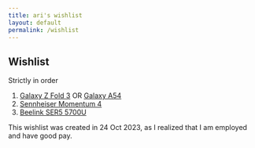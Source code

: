 ```yaml
---
title: ari's wishlist
layout: default
permalink: /wishlist
---
```


## Wishlist 
Strictly in order

1. [Galaxy Z Fold 3](https://www.carousell.sg/certified-used-phone-l/samsung-f/galaxy-z-fold-3-256gb-phantom-black-P122174-PV122175-r) OR [Galaxy A54](https://www.carousell.sg/certified-used-phone-l/samsung-f/galaxy-a54-256gb-violet-P126980-PV126987-r)
1. [Sennheiser Momentum 4](https://www.carousell.sg/search/Sennheiser%20Momentum%204?addRecent=false&canChangeKeyword=false&includeSuggestions=false&layered_condition=3%2C4&sc=0a0208301a0408bbe17222190a1553656e6e686569736572204d6f6d656e74756d203478012a110a095f64656c69766572793a02080078012a1d0a116c6179657265645f636f6e646974696f6e12060a01330a013478013204080178013a02180842060801100118004a08200128014001480150015a020801&searchId=uFVAD5&sort_by=1&t-search_query_source=direct_search)
1. [Beelink SER5 5700U](https://www.carousell.sg/p/beelink-ser5-pro-mini-pc-amd-ryzen-7-5700u-8c-16t-up-to-4-3ghz-16gb-ddr4-500gb-m-2-pcie3-0-ssd-w11-pro-mini-desktop-1259182819/)

This wishlist was created in 24 Oct 2023, as I realized that I am employed and have good pay.